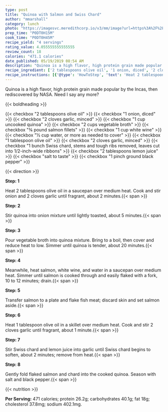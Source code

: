 ```yaml
---
type: post
title: "Quinoa with Salmon and Swiss Chard"
author: "mmarshall"
category: lunch
photo: "https://imagesvc.meredithcorp.io/v3/mm/image?url=https%3A%2F%2Fimages.media-allrecipes.com%2Fuserphotos%2F1341142.jpg"
prep_time: "P0DT0H15M"
cook_time: "P0DT0H45M"
recipe_yield: "4 servings"
rating_value: 4.055555555555555
review_count: 18
calories: "471.1 calories"
date_published: 05/19/2019 08:54 AM
description: "Quinoa is a high flavor, high protein grain made popular by the Incas, then rediscovered by NASA. Need I say any more?"
recipe_ingredient: ['2 tablespoons olive oil', '1 onion, diced', '2 cloves garlic, minced', '1 cup uncooked quinoa', '2 cups vegetable broth', '¾ pound salmon fillets', '1 cup white wine', '½ cup water, or more as needed to cover', '1 tablespoon olive oil', '2 cloves garlic, minced', '1 bunch Swiss chard, stems and tough ribs removed, leaves cut into 1/2-inch-wide ribbons', '2 tablespoons lemon juice', 'salt to taste', '1 pinch ground black pepper']
recipe_instructions: [{'@type': 'HowToStep', 'text': 'Heat 2 tablespoons olive oil in a saucepan over medium heat. Cook and stir onion and 2 cloves garlic until fragrant, about 2 minutes.\n'}, {'@type': 'HowToStep', 'text': 'Stir quinoa into onion mixture until lightly toasted, about 5 minutes.\n'}, {'@type': 'HowToStep', 'text': 'Pour vegetable broth into quinoa mixture. Bring to a boil, then cover and reduce heat to low. Simmer until quinoa is tender, about 20 minutes.\n'}, {'@type': 'HowToStep', 'text': 'Meanwhile, heat salmon, white wine, and water in a saucepan over medium heat. Simmer until salmon is cooked through and easily flaked with a fork, 10 to 12 minutes; drain.\n'}, {'@type': 'HowToStep', 'text': 'Transfer salmon to a plate and flake fish meat; discard skin and set salmon aside.\n'}, {'@type': 'HowToStep', 'text': 'Heat 1 tablespoon olive oil in a skillet over medium heat. Cook and stir 2 cloves garlic until fragrant, about 1 minute.\n'}, {'@type': 'HowToStep', 'text': 'Stir Swiss chard and lemon juice into garlic until Swiss chard begins to soften, about 2 minutes; remove from heat.\n'}, {'@type': 'HowToStep', 'text': 'Gently fold flaked salmon and chard into the cooked quinoa. Season with salt and black pepper.\n'}]
---
```


Quinoa is a high flavor, high protein grain made popular by the Incas, then rediscovered by NASA. Need I say any more? 

{{< boldheading >}}

{{< checkbox "2 tablespoons olive oil" >}}
{{< checkbox "1  onion, diced" >}}
{{< checkbox "2 cloves garlic, minced" >}}
{{< checkbox "1 cup uncooked quinoa" >}}
{{< checkbox "2 cups vegetable broth" >}}
{{< checkbox "¾ pound salmon fillets" >}}
{{< checkbox "1 cup white wine" >}}
{{< checkbox "½ cup water, or more as needed to cover" >}}
{{< checkbox "1 tablespoon olive oil" >}}
{{< checkbox "2 cloves garlic, minced" >}}
{{< checkbox "1 bunch Swiss chard, stems and tough ribs removed, leaves cut into 1/2-inch-wide ribbons" >}}
{{< checkbox "2 tablespoons lemon juice" >}}
{{< checkbox "salt to taste" >}}
{{< checkbox "1 pinch ground black pepper" >}}


{{< direction >}}

**Step: 1**

Heat 2 tablespoons olive oil in a saucepan over medium heat. Cook and stir onion and 2 cloves garlic until fragrant, about 2 minutes.{{< span >}}

**Step: 2**

Stir quinoa into onion mixture until lightly toasted, about 5 minutes.{{< span >}}

**Step: 3**

Pour vegetable broth into quinoa mixture. Bring to a boil, then cover and reduce heat to low. Simmer until quinoa is tender, about 20 minutes.{{< span >}}

**Step: 4**

Meanwhile, heat salmon, white wine, and water in a saucepan over medium heat. Simmer until salmon is cooked through and easily flaked with a fork, 10 to 12 minutes; drain.{{< span >}}

**Step: 5**

Transfer salmon to a plate and flake fish meat; discard skin and set salmon aside.{{< span >}}

**Step: 6**

Heat 1 tablespoon olive oil in a skillet over medium heat. Cook and stir 2 cloves garlic until fragrant, about 1 minute.{{< span >}}

**Step: 7**

Stir Swiss chard and lemon juice into garlic until Swiss chard begins to soften, about 2 minutes; remove from heat.{{< span >}}

**Step: 8**

Gently fold flaked salmon and chard into the cooked quinoa. Season with salt and black pepper.{{< span >}}

{{< nutrition >}}

**Per Serving:** 471 calories; protein 26.2g; carbohydrates 40.1g; fat 18g; cholesterol 37.8mg; sodium 402.1mg.